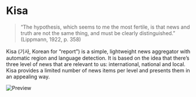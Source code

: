 # Kisa
> “The hypothesis, which seems to me the most fertile, is that news and truth are not the same thing, and must be clearly distinguished.” (Lippmann, 1922, p. 358)

Kisa (기사, Korean for “report”) is a simple, lightweight news aggregator with automatic region and language detection. It is based on the idea that there’s three level of news that are relevant to us: international, national and local. Kisa provides a limited number of news items per level and presents them in an appealing way.

![Preview](https://user-images.githubusercontent.com/1476338/79077747-e7780d80-7d03-11ea-8665-6cda3b04d1f9.png)
